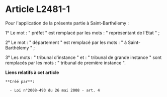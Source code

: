 # Article L2481-1

Pour l'application de la présente partie à Saint-Barthélemy : 

1° Le mot : " préfet " est remplacé par les mots : " représentant de l'Etat " ; 

2° Le mot : " département " est remplacé par les mots : " à Saint-Barthélemy " ; 

3° Les mots : " tribunal d'instance " et : " tribunal de grande instance " sont remplacés par les mots : " tribunal de
première instance ".

**Liens relatifs à cet article**

	**Créé par**:

	  - Loi n°2008-493 du 26 mai 2008 - art. 4
